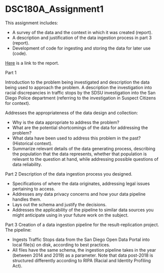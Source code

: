 # DSC180A_Assignment1

This assignment includes:
- A survey of the data and the context in which it was created (report).
- A description and justification of the data ingestion process in part 3 (report).
- Development of code for ingesting and storing the data for later use (code).

[Here](https://github.com/StephanieMoore14/DSC180A_Assignment1/report) is a link to the report.

Part 1

Introduction to the problem being investigated and description the data being used to approach the problem. A description the investigation into racial discrepancies in traffic stops by the SDSU investigation into the San Diego Police department (referring to the investigation in Suspect Citizens for context).

Addresses the appropriateness of the data design and collection:
- Why is the data appropriate to address the problem?
- What are the potential shortcomings of the data for addressing the problem?
- What data have been used to address this problem in the past? (Historical context).
- Summarize relevant details of the data generating process, describing the population that the data represents, whether that population is relevant to the question at hand, while addressing possible questions of data reliability.

Part 2
Description of the data ingestion process you designed.
- Specifications of where the data originates, addressing legal issues pertaining to access.
- Addresses any data privacy concerns and how your data pipeline handles them.
- Lays out the schema and justify the decisions.
- Addresses the applicability of the pipeline to similar data sources you might anticipate using in your future work on the subject.

Part 3
Creation of a data ingestion pipeline for the result-replication project. The pipeline:
- Ingests Traffic Stops data from the San Diego Open Data Portal into local file(s) on disk, according to best practices.
- All files have the same schema, the ingestion pipeline takes in the year (between 2014 and 2019) as a parameter. Note that data post-2018 is structured differently according to RIPA (Racial and Identity Profiling Act).
